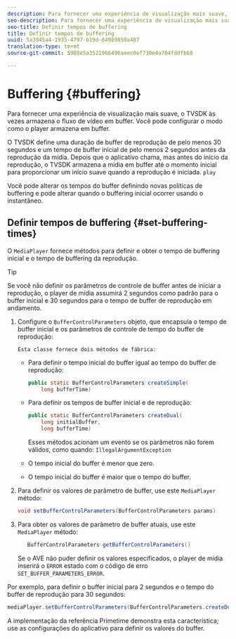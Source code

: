 ```yaml
---
description: Para fornecer uma experiência de visualização mais suave, o TVSDK às vezes armazena o fluxo de vídeo em buffer. Você pode configurar o modo como o player armazena em buffer.
seo-description: Para fornecer uma experiência de visualização mais suave, o TVSDK às vezes armazena o fluxo de vídeo em buffer. Você pode configurar o modo como o player armazena em buffer.
seo-title: Definir tempos de buffering
title: Definir tempos de buffering
uuid: 5a3945a4-1935-4797-b19d-84989850a487
translation-type: tm+mt
source-git-commit: 5908e5a3521966496aeec0ef730e4a704fddfb68

---
```



# Buffering {#buffering}

Para fornecer uma experiência de visualização mais suave, o TVSDK às vezes armazena o fluxo de vídeo em buffer. Você pode configurar o modo como o player armazena em buffer.

O TVSDK define uma duração de buffer de reprodução de pelo menos 30 segundos e um tempo de buffer inicial de pelo menos 2 segundos antes da reprodução da mídia. Depois que o aplicativo chama, mas antes do início da reprodução, o TVSDK armazena a mídia em buffer até o momento inicial para proporcionar um início suave quando a reprodução é iniciada. `play`

Você pode alterar os tempos do buffer definindo novas políticas de buffering e pode alterar quando o buffering inicial ocorrer usando o instantâneo.

## Definir tempos de buffering {#set-buffering-times}

O `MediaPlayer` fornece métodos para definir e obter o tempo de buffering inicial e o tempo de buffering da reprodução.

>[!TIP]
>
>Se você não definir os parâmetros de controle de buffer antes de iniciar a reprodução, o player de mídia assumirá 2 segundos como padrão para o buffer inicial e 30 segundos para o tempo de buffer de reprodução em andamento.

1. Configure o `BufferControlParameters` objeto, que encapsula o tempo de buffer inicial e os parâmetros de controle de tempo do buffer de reprodução:

       Esta classe fornece dois métodos de fábrica:
   
   * Para definir o tempo inicial do buffer igual ao tempo do buffer de reprodução:

      ```java
      public static BufferControlParameters createSimple( 
          long bufferTime)
      ```

   * Para definir os tempos de buffer inicial e de reprodução:

      ```java
      public static BufferControlParameters createDual( 
          long initialBuffer,   
          long bufferTime)
      ```

      Esses métodos acionam um evento se os parâmetros não forem válidos, como quando: `IllegalArgumentException`

   * O tempo inicial do buffer é menor que zero.
   * O tempo inicial do buffer é maior que o tempo do buffer.

1. Para definir os valores de parâmetro de buffer, use este `MediaPlayer` método:

   ```java
   void setBufferControlParameters(BufferControlParameters params)
   ```

1. Para obter os valores de parâmetro de buffer atuais, use este `MediaPlayer` método:

   ```java
      BufferControlParameters getBufferControlParameters()  
   ```

   Se o AVE não puder definir os valores especificados, o player de mídia inserirá o `ERROR` estado com o código de erro `SET_BUFFER_PARAMETERS_ERROR`.

<!--<a id="example_B5C5004188574D8D8AB8525742767280"></a>-->

Por exemplo, para definir o buffer inicial para 2 segundos e o tempo do buffer de reprodução para 30 segundos:

```java
mediaPlayer.setBufferControlParameters(BufferControlParameters.createDual(2000, 30000));
```

A implementação da referência Primetime demonstra esta característica; use as configurações do aplicativo para definir os valores do buffer.